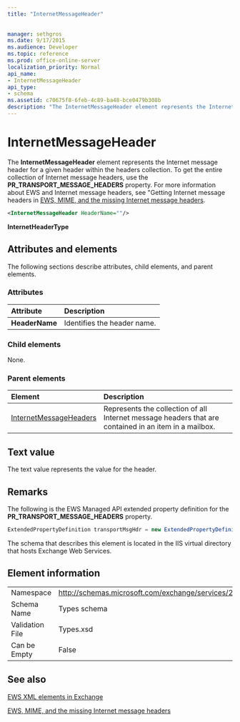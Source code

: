 ```yaml
---
title: "InternetMessageHeader"
 
 
manager: sethgros
ms.date: 9/17/2015
ms.audience: Developer
ms.topic: reference
ms.prod: office-online-server
localization_priority: Normal
api_name:
- InternetMessageHeader
api_type:
- schema
ms.assetid: c70675f8-6feb-4c89-ba48-bce0479b308b
description: "The InternetMessageHeader element represents the Internet message header for a given header within the headers collection. To get the entire collection of Internet message headers, use the PR_TRANSPORT_MESSAGE_HEADERS property. For more information about EWS and Internet message headers, seeGetting Internet message headers in EWS, MIME, and the missing Internet message headers."
---
```


# InternetMessageHeader

The **InternetMessageHeader** element represents the Internet message header for a given header within the headers collection. To get the entire collection of Internet message headers, use the **PR_TRANSPORT_MESSAGE_HEADERS** property. For more information about EWS and Internet message headers, see "Getting Internet message headers in [EWS, MIME, and the missing Internet message headers](http://msdn.microsoft.com/en-us/library/exchange/hh545614%28v=exchg.140%29.aspx).
  
```XML
<InternetMessageHeader HeaderName=""/>
```

 **InternetHeaderType**
## Attributes and elements

The following sections describe attributes, child elements, and parent elements.
  
### Attributes

|**Attribute**|**Description**|
|:-----|:-----|
|**HeaderName** <br/> |Identifies the header name.  <br/> |
   
### Child elements

None.
  
### Parent elements

|**Element**|**Description**|
|:-----|:-----|
|[InternetMessageHeaders](internetmessageheaders.md) <br/> |Represents the collection of all Internet message headers that are contained in an item in a mailbox.  <br/> |
   
## Text value

The text value represents the value for the header.
  
## Remarks

The following is the EWS Managed API extended property definition for the **PR_TRANSPORT_MESSAGE_HEADERS** property. 
  
```cs
ExtendedPropertyDefinition transportMsgHdr = new ExtendedPropertyDefinition(0x007D, MapiPropertyType.String);
```

The schema that describes this element is located in the IIS virtual directory that hosts Exchange Web Services.
  
## Element information

|||
|:-----|:-----|
|Namespace  <br/> |http://schemas.microsoft.com/exchange/services/2006/types  <br/> |
|Schema Name  <br/> |Types schema  <br/> |
|Validation File  <br/> |Types.xsd  <br/> |
|Can be Empty  <br/> |False  <br/> |
   
## See also



[EWS XML elements in Exchange](ews-xml-elements-in-exchange.md)


[EWS, MIME, and the missing Internet message headers](http://msdn.microsoft.com/en-us/library/exchange/hh545614%28v=exchg.140%29.aspx)

